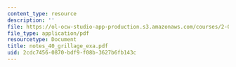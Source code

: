 ```yaml
---
content_type: resource
description: ''
file: https://ol-ocw-studio-app-production.s3.amazonaws.com/courses/2-082-ship-structural-analysis-design-13-122-spring-2003/2cdc74560870bdf9f08b3627b6fb143c_notes_40_grillage_exa.pdf
file_type: application/pdf
resourcetype: Document
title: notes_40_grillage_exa.pdf
uid: 2cdc7456-0870-bdf9-f08b-3627b6fb143c
---
```

